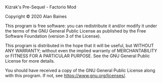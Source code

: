 Kizrak's Pre-Sequel - Factorio Mod

Copyright © 2020 Alan Baines

This program is free software: you can redistribute it and/or modify it under the terms of the GNU General Public License as published by the Free Software Foundation (version 3 of the License).

This program is distributed in the hope that it will be useful, but WITHOUT ANY WARRANTY; without even the implied warranty of MERCHANTABILITY or FITNESS FOR A PARTICULAR PURPOSE. See the GNU General Public License for more details.

You should have received a copy of the GNU General Public License along with this program. If not, see <https://www.gnu.org/licenses/>.

